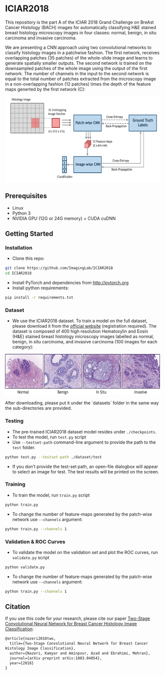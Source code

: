 # ICIAR2018
This repository is the part A of the ICIAR 2018 Grand Challenge on BreAst Cancer Histology (BACH) images for automatically classifying H&E stained breast histology microscopy images in four classes: normal, benign, in situ carcinoma and invasive carcinoma. 

We are presenting a CNN approach using two convolutional networks to classify histology images in a patchwise fashion. The first network, receives overlapping patches (35 patches) of the whole-slide image and learns to generate spatially smaller outputs. The second network is trained on the downsampled patches of the whole image using the output of the first network. The number of channels in the input to the second network is equal to the total number of patches extracted from the microscopy image in a non-overlapping fashion (12 patches) times the depth of the feature maps generted by the first network (C): 
<p align='center'>  
  <img src='img/network.png' width='600' height='280' />
</p>

## Prerequisites
- Linux
- Python 3
- NVIDIA GPU (12G or 24G memory) + CUDA cuDNN

## Getting Started
### Installation
- Clone this repo:
```bash
git clone https://github.com/ImagingLab/ICIAR2018
cd ICIAR2018
```
- Install PyTorch and dependencies from http://pytorch.org
- Install python requirements:
```bash
pip install -r requirements.txt
```

### Dataset
- We use the ICIAR2018 dataset. To train a model on the full dataset, please download it from the [official website](https://iciar2018-challenge.grand-challenge.org/dataset/) (registration required). The dataset is composed of 400 high resolution Hematoxylin and Eosin (H&E) stained breast histology microscopy images labelled as normal, benign, in situ carcinoma, and invasive carcinoma (100 images for each category):
<p align='center'>  
  <img src='img/dataset.jpg' width='600' height='134' />
</p>
After downloading, please put it under the `datasets` folder in the same way the sub-directories are provided.


### Testing
- The pre-trained ICIAR2018 dataset model resides under `./checkpoints`.
- To test the model, run `test.py` script
- Use `--testset-path` command-line argument to provide the path to the `test` folder.
```bash
python test.py --testset-path ./dataset/test 
```
- If you don't provide the test-set path, an open-file dialogbox will appear to select an image for test.
The test results will be printed on the screen.



### Training
- To train the model, run `train.py` script
```bash
python train.py
```
- To change the number of feature-maps generated by the patch-wise network use `--channels` argument:
```bash
python train.py --channels 1
```


### Validation & ROC Curves
- To validate the model on the validation set and plot the ROC curves, run `validate.py` script
```bash
python validate.py
```
- To change the number of feature-maps generated by the patch-wise network use `--channels` argument:
```bash
python train.py --channels 1
```

## Citation
If you use this code for your research, please cite our paper <a href="https://arxiv.org/abs/1803.04054">Two-Stage Convolutional Neural Network for Breast Cancer Histology Image Classification</a>:

```
@article{nazeri2018two,
  title={Two-Stage Convolutional Neural Network for Breast Cancer Histology Image Classification},
  author={Nazeri, Kamyar and Aminpour, Azad and Ebrahimi, Mehran},
  journal={arXiv preprint arXiv:1803.04054},
  year={2018}
}
```
